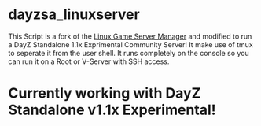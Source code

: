 # dayzsa_linuxserver

This Script is a fork of the <a href="https://linuxgsm.com">Linux Game Server Manager</a> and modified to run a DayZ Standalone 1.1x Exprimental Community Server!
It make use of tmux to seperate it from the user shell. It runs completely on the console so you can run it on a Root or V-Server with SSH access. 


# Currently working with DayZ Standalone v1.1x Experimental!
